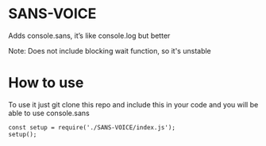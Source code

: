 # SANS-VOICE
Adds console.sans, it’s like console.log but better


Note: Does not include blocking wait function, so it's unstable

   # How to use
   
   To use it just git clone this repo and include this in your code and you will be able to use console.sans

   
   
    const setup = require('./SANS-VOICE/index.js');
    setup();
